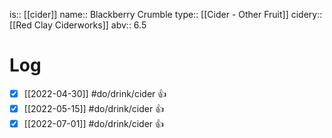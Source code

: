 is:: [[cider]]
name:: Blackberry Crumble
type:: [[Cider - Other Fruit]]
cidery:: [[Red Clay Ciderworks]]
abv:: 6.5

# Log
- [x] [[2022-04-30]] #do/drink/cider 👍
- [x] [[2022-05-15]] #do/drink/cider 👍
- [x] [[2022-07-01]] #do/drink/cider 👍
